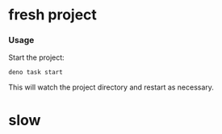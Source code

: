 # fresh project

### Usage

Start the project:

```
deno task start
```

This will watch the project directory and restart as necessary.
# slow
